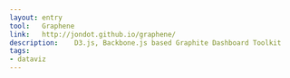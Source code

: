 ```yaml
---
layout: entry
tool:	Graphene
link:	http://jondot.github.io/graphene/
description:	D3.js, Backbone.js based Graphite Dashboard Toolkit
tags:
- dataviz
---
```

